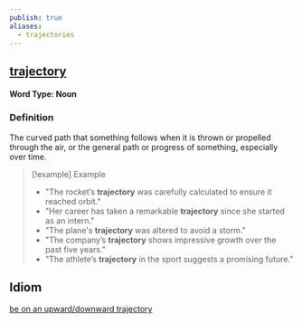 ```yaml
---
publish: true
aliases:
  - trajectories
---
```


## [trajectory](https://dictionary.cambridge.org/dictionary/english/trajectory)

#### Word Type: Noun

### Definition
The curved path that something follows when it is thrown or propelled through the air, or the general path or progress of something, especially over time.

> [!example] Example
> 
> - "The rocket’s **trajectory** was carefully calculated to ensure it reached orbit."
> - "Her career has taken a remarkable **trajectory** since she started as an intern."
> - "The plane's **trajectory** was altered to avoid a storm."
> - "The company’s **trajectory** shows impressive growth over the past five years."
> - "The athlete’s **trajectory** in the sport suggests a promising future."
## Idiom
[be on an upward/downward trajectory](https://dictionary.cambridge.org/dictionary/english/be-on-an-upward-downward-trajectory "meaning of be on an upward/downward trajectory")
